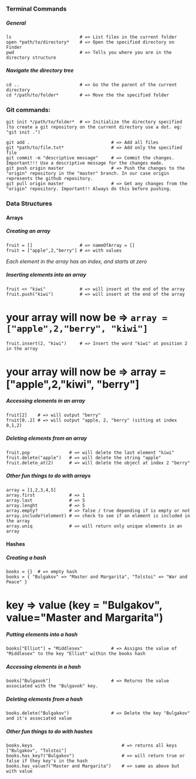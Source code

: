 ### Terminal Commands

##### General
```
ls                          # => List files in the current folder
open *path/to/directory*    # => Open the specified directory on Finder
pwd                         # => Tells you where you are in the directory structure
```

##### Navigate the directory tree
```
cd ..                       # => Go the the parent of the current directory
cd */path/to/folder*        # => Move the the specified folder
```

### Git commands:

```
git init */path/to/folder*  # => Initialize the directory specified (to create a git repository on the current directory use a dot. eg: "git init .")

git add .                               # => Add all files
git *path/to/file.txt*                  # => Add only the specified file
git commit -m "descriptive message"     # => Commit the changes. Important!!! Use a descriptive message for the changes made.
git push origin master                  # => Push the changes to the "origin" repository in the "master" branch. In our case origin represents the github repository.
git pull origin master                  # => Get any changes from the "origin" repository. Important!! Always do this before pushing.
```

### Data Structures

#### Arrays

##### Creating an array

```
fruit = []                  # => nameOfArray = []
fruit = ["apple",2,"berry"] # => with values
```
*Each element in the array has an index, and starts at zero*

##### Inserting elements into an array

```
fruit << "kiwi"             # => will insert at the end of the array
fruit.push("kiwi")          # => will insert at the end of the array
```
# your array will now be => ```array = ["apple",2,"berry", "kiwi"]```

```
fruit.insert(2, "kiwi")     # => Insert the word "kiwi" at position 2 in the array
```
# your array will now be => array = ["apple",2,"kiwi", "berry"]

##### Accessing elements in an array

```
fruit[2]    # => will output "berry"
fruit[0..2] # => will output "apple, 2, "berry" (sitting at index 0,1,2)
```


##### Deleting elements from an array
    
```    
fruit.pop               # => will delete the last element "kiwi"
fruit.delete("apple")   # => will delete the string "apple"
fruit.delete_at(2)      # => will delete the object at index 2 "berry"
```

##### Other fun things to do with arrays

```
array = [1,2,3,4,5]
array.first             # => 1
array.last              # => 5
array.lenght            # => 5
array.empty?            # => false / true depending if is empty or not
array.include?(element) # => check to see if an element is included in the array
array.uniq              # => will return only unique elements in an array
```

#### Hashes

##### Creating a hash

```
books = {}  # => empty hash
books = { "Bulgakov" => "Master and Margarita", "Tolstoi" => "War and Peace" }
```
# key => value (key = "Bulgakov", value="Master and Margarita")

##### Putting elements into a hash

```
books["Elliot"] = "Middlesex"           # => Assigns the value of "Middlesex" to the key "Elliot" within the books hash
``` 

##### Accessing elements in a hash 

```
books["Bulgavok"]                       # => Returns the value associated with the "Bulgavok" key.
```
 

##### Deleting elements from a hash 

```
books.delete("Bulgakov")                # => Delete the key "Bulgakov" and it's associated value
```

##### Other fun things to do with hashes

```
books.keys                                  # => returns all keys ["Bulgakov", "Tolstoi"]
books.has_key?("Bulgakov")                  # => will return true or false if they key's in the hash
books.has_value?("Master and Margarita")    # => same as above but with value
```








